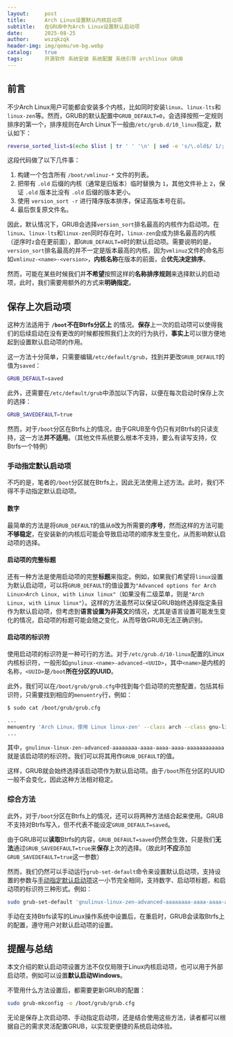 ```yaml
---
layout:     post
title:      Arch Linux设置默认内核启动项
subtitle:   在GRUB中为Arch Linux设置默认启动项
date:       2025-08-25
author:     wszqkzqk
header-img: img/qemu/vm-bg.webp
catalog:    true
tags:       开源软件 系统安装 系统配置 系统引导 archlinux GRUB
---
```


## 前言

不少Arch Linux用户可能都会安装多个内核，比如同时安装`linux`、`linux-lts`和`linux-zen`等。然而，GRUB的默认配置中`GRUB_DEFAULT=0`，会选择按照一定规则排序的第一个，排序规则在Arch Linux下一般由`/etc/grub.d/10_linux`指定，默认如下：

```bash
reverse_sorted_list=$(echo $list | tr ' ' '\n' | sed -e 's/\.old$/ 1/; / 1$/! s/$/ 2/' | version_sort -r | sed -e 's/ 1$/.old/; s/ 2$//')
```

这段代码做了以下几件事：

1. 构建一个包含所有 `/boot/vmlinuz-*` 文件的列表。
2. 把带有 `.old` 后缀的内核（通常是旧版本）临时替换为 `1`，其他文件补上 `2`，保证 `.old` 版本比没有 `.old` 后缀的版本更小。
3. 使用 `version_sort -r` 进行降序版本排序，保证高版本号在前。
4. 最后恢复原文件名。

因此，默认情况下，GRUB会选择`version_sort`排名最高的内核作为启动项。在`linux`、`linux-lts`和`linux-zen`同时存在时，`linux-zen`会成为排名最高的内核（逆序时`z`会在更前面），即`GRUB_DEFAULT=0`时的默认启动项。需要说明的是，`version_sort`排名最高的并不一定是版本最高的内核，因为`vmlinuz`文件的命名形如`vmlinuz-<name>-<version>`，**内核名称**在版本的前面，会**优先决定排序**。

然而，可能在某些时候我们并**不希望**按照这样的**名称排序规则**来选择默认的启动项，此时，我们需要用额外的方式来**明确指定**。

## 保存上次启动项

这种方法适用于 **`/boot`不在Btrfs分区上** 的情况。**保存**上一次的启动项可以使得我们的后续启动在没有更改的时候都按照我们上次的行为执行，**事实上**可以很方便地起到设置默认启动项的作用。

这一方法十分简单，只需要编辑`/etc/default/grub`，找到并更改`GRUB_DEFAULT`的值为`saved`：

```bash
GRUB_DEFAULT=saved
```

此外，还需要在`/etc/default/grub`中添加以下内容，以便在每次启动时保存上次的选择：

```bash
GRUB_SAVEDEFAULT=true
```

然而，对于`/boot`分区在Btrfs上的情况，由于GRUB至今仍只有对Btrfs的只读支持，这一方法**并不适用**。（其他文件系统要么根本不支持，要么有读写支持，仅Btrfs一个特例）

### 手动指定默认启动项

不巧的是，笔者的`/boot`分区就在Btrfs上，因此无法使用上述方法。此时，我们不得不手动指定默认启动项。

#### 数字

最简单的方法是将`GRUB_DEFAULT`的值从`0`改为所需要的**序号**，然而这样的方法可能**不够稳定**，在安装新的内核后可能会导致启动项的顺序发生变化，从而影响默认启动项的选择。

#### 启动项的完整标题

还有一种方法是使用启动项的完整**标题**来指定。例如，如果我们希望将`linux`设置为默认启动项，可以将`GRUB_DEFAULT`的值设置为`"Advanced options for Arch Linux>Arch Linux, with Linux linux"`（如果没有二级菜单，则是`"Arch Linux, with Linux linux"`）。这样的方法虽然可以保证GRUB始终选择指定条目作为默认启动项，但考虑到**语言设置为非英文**的情况，尤其是语言设置可能发生变化的情况，启动项的标题可能会随之变化，从而导致GRUB无法正确识别。

#### 启动项的标识符

使用启动项的标识符是一种可行的方法。对于`/etc/grub.d/10-linux`配置的Linux内核标识符，一般形如`gnulinux-<name>-advanced-<UUID>`，其中`<name>`是内核的名称，`<UUID>`是`/boot`**所在分区的UUID**。

此外，我们可以在`/boot/grub/grub.cfg`中找到每个启动项的完整配置，包括其标识符，只需要找到相应的`menuentry`行，例如：

```bash
$ sudo cat /boot/grub/grub.cfg

...
menuentry 'Arch Linux，使用 Linux linux-zen' --class arch --class gnu-linux --class gnu --class os $menuentry_id_option 'gnulinux-linux-zen-advanced-aaaaaaaa-aaaa-aaaa-aaaa-aaaaaaaaaaaa' {
...
```

其中，`gnulinux-linux-zen-advanced-aaaaaaaa-aaaa-aaaa-aaaa-aaaaaaaaaaaa`就是该启动项的标识符。我们可以将其用作`GRUB_DEFAULT`的值。

这样，GRUB就会始终选择该启动项作为默认启动项。由于`/boot`所在分区的UUID一般不会变化，因此这种方法相对稳定。

### 综合方法

此外，对于`/boot`分区在Btrfs上的情况，还可以将两种方法结合起来使用。GRUB不支持对Btrfs写入，但不代表不能设定`GRUB_DEFAULT=saved`。

由于GRUB可以**读取**Btrfs的内容，`GRUB_DEFAULT=saved`仍然会生效，只是我们**无法**通过`GRUB_SAVEDEFAULT=true`来**保存**上次的选择。（故此时**不应**添加`GRUB_SAVEDEFAULT=true`这一参数）

然而，我们仍然可以手动运行`grub-set-default`命令来设置默认启动项，支持设置的参数与[手动指定默认启动项](#手动指定默认启动项)这一小节完全相同，支持数字、启动项标题，和启动项的标识符三种形式。例如：

```bash
sudo grub-set-default 'gnulinux-linux-zen-advanced-aaaaaaaa-aaaa-aaaa-aaaa-aaaaaaaaaaaa'
```

手动在支持Btrfs读写的Linux操作系统中设置后，在重启时，GRUB会读取Btrfs上的配置，遵守用户对默认启动项的设置。

## 提醒与总结

本文介绍的默认启动项设置方法不仅仅局限于Linux内核启动项，也可以用于外部启动项，例如可以设置**默认启动Windows**。

不管用什么方法设置后，都需要更新GRUB的配置：

```bash
sudo grub-mkconfig -o /boot/grub/grub.cfg
```

无论是保存上次启动项、手动指定启动项，还是结合使用这些方法，读者都可以根据自己的需求灵活配置GRUB，以实现更便捷的系统启动体验。

